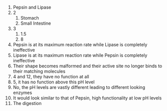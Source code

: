 1. Pepsin and Lipase
2. 2
	1. Stomach
	2. Small Intestine
3. 3
	1. 1.5
	2. 8
4. Pepsin is at its maximum reaction rate while Lipase is completely ineffective
5. Lipase is at its maximum reaction rate while Pepsin is completely ineffective
6. Their shape becomes malformed and their active site no longer binds to their matching molecules
7. 4 and 12, they have no function at all
8. 5, it has no function above this pH level
9. No, the pH levels are vastly different leading to different looking enzymes
10. It would look similar to that of Pepsin, high functionality at low pH levels
11. The digestion 